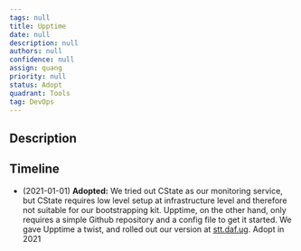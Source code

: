 ```yaml
---
tags: null
title: Upptime
date: null
description: null
authors: null
confidence: null
assign: quang
priority: null
status: Adopt
quadrant: Tools
tag: DevOps
---
```


## Description

## Timeline

- (2021-01-01) **Adopted:** We tried out CState as our monitoring service, but CState requires low level setup at infrastructure level and therefore not suitable for our bootstrapping kit. Upptime, on the other hand, only requires a simple Github repository and a config file to get it started. We gave Upptime a twist, and rolled out our version at [stt.daf.ug](http://stt.daf.ug/). Adopt in 2021
